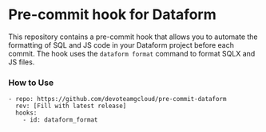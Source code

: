 # Pre-commit hook for Dataform

This repository contains a pre-commit hook that allows you to automate the formatting of SQL and JS code in your Dataform project before each commit. The hook uses the `dataform format` command to format SQLX and JS files.

### How to Use

```
- repo: https://github.com/devoteamgcloud/pre-commit-dataform
  rev: [Fill with latest release]
  hooks:
    - id: dataform_format
```